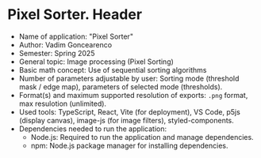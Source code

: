 # Pixel Sorter. Header

- Name of application: "Pixel Sorter"
- Author: Vadim Goncearenco
- Semester: Spring 2025
- General topic: Image processing (Pixel Sorting)
- Basic math concept: Use of sequential sorting algorithms
- Number of parameters adjustable by user: Sorting mode (threshold mask / edge map), parameters of selected mode (thresholds).
- Format(s) and maximum supported resolution of exports: `.png` format, max resulotion (unlimited).
- Used tools: TypeScript, React, Vite (for deployment), VS Code, p5js (display canvas), image-js (for image filters), styled-components.
- Dependencies needed to run the application:
  - Node.js: Required to run the application and manage dependencies.
  - npm: Node.js package manager for installing dependencies.
